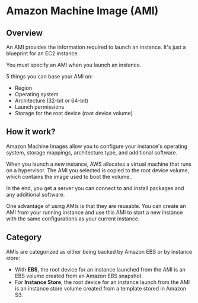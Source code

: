 # Amazon Machine Image (AMI)

## Overview

An AMI provides the information required to launch an instance. It's just a blueprint for an EC2 instance.

You must specify an AMI when you launch an instance.

5 things you can base your AMI on:
- Region
- Operating system
- Architecture (32-bit or 64-bit)
- Launch permissions
- Storage for the root device (root device volume)


## How it work?

Amazon Machine Images allow you to configure your instance's operating system, storage mappings, architecture type, and additional software.

When you launch a new instance, AWS allocates a virtual machine that runs on a hypervisor. The AMI you selected is copied to the root device volume, which contains the image used to boot the volume.

In the end, you get a server you can connect to and install packages and any additional software.

One advantage of using AMIs is that they are reusable. You can create an AMI from your running instance and use this AMI to start a new instance with the same configurations as your current instance.


## Category

AMIs are categorized as either being backed by Amazon EBS or by instance store:
- With **EBS**, the root device for an instance launched from the AMI is an EBS volume
created from an Amazon EBS snapshot.
- For **Instance Store**, the root device for an instance launch from the AMI is an instance store volume created from a template stored in Amazon S3.
